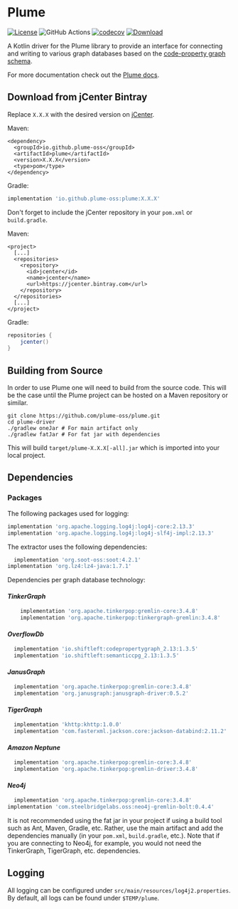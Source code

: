 # Plume
[![License](https://img.shields.io/badge/License-Apache%202.0-blue.svg)](https://opensource.org/licenses/Apache-2.0)
![GitHub Actions](https://github.com/plume-oss/plume/workflows/CI/badge.svg)
[![codecov](https://codecov.io/gh/plume-oss/plume/branch/develop/graph/badge.svg)](https://codecov.io/gh/plume-oss/plume)
[![Download](https://api.bintray.com/packages/plume-oss/maven/plume/images/download.svg)](https://bintray.com/plume-oss/maven/plume/_latestVersion)

A Kotlin driver for the Plume library to provide an interface for connecting and writing to various graph databases based
on the [code-property graph schema](https://github.com/ShiftLeftSecurity/codepropertygraph/blob/master/codepropertygraph/src/main/resources/schemas/base.json).

For more documentation check out the [Plume docs](https://plume-oss.github.io/plume-docs/).

## Download from jCenter Bintray

Replace `X.X.X` with the desired version on [jCenter](https://bintray.com/plume-oss/maven/plume/_latestVersion).

Maven:
```mxml
<dependency>
  <groupId>io.github.plume-oss</groupId>
  <artifactId>plume</artifactId>
  <version>X.X.X</version>
  <type>pom</type>
</dependency>
```

Gradle:
```groovy
implementation 'io.github.plume-oss:plume:X.X.X'
```

Don't forget to include the jCenter repository in your `pom.xml` or `build.gradle`.

Maven:
```mxml
<project>
  [...]
  <repositories>
    <repository>
      <id>jcenter</id>
      <name>jcenter</name>
      <url>https://jcenter.bintray.com</url>
    </repository>
  </repositories>
  [...]
</project>
```

Gradle:
```groovy
repositories {
    jcenter()
}
```

## Building from Source

In order to use Plume one will need to build from the source code. This will be the case until the Plume project
can be hosted on a Maven repository or similar.

```shell script
git clone https://github.com/plume-oss/plume.git
cd plume-driver
./gradlew oneJar # For main artifact only
./gradlew fatJar # For fat jar with dependencies
```
This will build `target/plume-X.X.X[-all].jar` which is imported into your local project.

## Dependencies

### Packages

The following packages used for logging:

```groovy
implementation 'org.apache.logging.log4j:log4j-core:2.13.3'
implementation 'org.apache.logging.log4j:log4j-slf4j-impl:2.13.3'
```

The extractor uses the following dependencies:
```groovy
  implementation 'org.soot-oss:soot:4.2.1'
implementation 'org.lz4:lz4-java:1.7.1'
```

Dependencies per graph database technology:

#### _TinkerGraph_
```groovy
    implementation 'org.apache.tinkerpop:gremlin-core:3.4.8'
    implementation 'org.apache.tinkerpop:tinkergraph-gremlin:3.4.8'
```
#### _OverflowDb_
```groovy
  implementation 'io.shiftleft:codepropertygraph_2.13:1.3.5'
  implementation 'io.shiftleft:semanticcpg_2.13:1.3.5'
```
#### _JanusGraph_
```groovy
  implementation 'org.apache.tinkerpop:gremlin-core:3.4.8'
  implementation 'org.janusgraph:janusgraph-driver:0.5.2'
```
#### _TigerGraph_
```groovy
  implementation 'khttp:khttp:1.0.0'
  implementation 'com.fasterxml.jackson.core:jackson-databind:2.11.2'
```
#### _Amazon Neptune_
```groovy
  implementation 'org.apache.tinkerpop:gremlin-core:3.4.8'
  implementation 'org.apache.tinkerpop:gremlin-driver:3.4.8'
```
#### _Neo4j_
```groovy
  implementation 'org.apache.tinkerpop:gremlin-core:3.4.8'
implementation 'com.steelbridgelabs.oss:neo4j-gremlin-bolt:0.4.4'
```

It is not recommended using the fat jar in your project if using a build tool such as Ant, Maven, Gradle, etc. Rather,
use the main artifact and add the dependencies manually (in your `pom.xml`, `build.gradle`, etc.). Note that if you are
connecting to Neo4j, for example, you would not need the TinkerGraph, TigerGraph, etc. dependencies.

## Logging

All logging can be configured under `src/main/resources/log4j2.properties`. By default, all logs can be found under
`$TEMP/plume`.